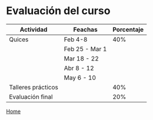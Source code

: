 # Evaluación del curso

Actividad | Feachas | Porcentaje
----------| --------|-----------
Quices | Feb 4-8 | 40%
&nbsp; | Feb 25 - Mar 1 |
&nbsp; | Mar 18 - 22 |
&nbsp; | Abr 8 - 12 |
&nbsp; | May 6 - 10 |
Talleres prácticos | | 40%
Evaluación final | | 20%

[Home](index.html)
